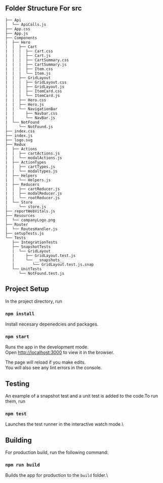 ## Folder Structure For src

```
├── Api
|  └── ApiCalls.js
├── App.css
├── App.js
├── Components
|  ├── Hero
|  |  ├── Cart
|  |  |  ├── Cart.css
|  |  |  ├── Cart.js
|  |  |  ├── CartSummary.css
|  |  |  ├── CartSummary.js
|  |  |  ├── Item.css
|  |  |  └── Item.js
|  |  ├── GridLayout
|  |  |  ├── GridLayout.css
|  |  |  ├── GridLayout.js
|  |  |  ├── ItemCard.css
|  |  |  └── ItemCard.js
|  |  ├── Hero.css
|  |  ├── Hero.js
|  |  └── NavigationBar
|  |     ├── Navbar.css
|  |     └── NavBar.js
|  └── NotFound
|     └── NotFound.js
├── index.css
├── index.js
├── logo.svg
├── Redux
|  ├── Actions
|  |  ├── cartActions.js
|  |  └── modalActions.js
|  ├── ActionTypes
|  |  ├── cartTypes.js
|  |  └── modaltypes.js
|  ├── Helpers
|  |  └── Helpers.js
|  ├── Reducers
|  |  ├── cartReducer.js
|  |  ├── modalReducer.js
|  |  └── rootReducer.js
|  └── Store
|     └── store.js
├── reportWebVitals.js
├── Resources
|  └── companyLogo.png
├── Router
|  └── RoutesHandler.js
├── setupTests.js
└── Tests
   ├── IntegrationTests
   ├── SnapshotTests
   |  └── GridLayout
   |     ├── GridLayout.test.js
   |     └── __snapshots__
   |        └── GridLayout.test.js.snap
   └── UnitTests
      └── NotFound.test.js
   ```

## Project Setup

In the project directory, run

### `npm install`

Install necesary depenedcies and packages.

### `npm start`

Runs the app in the development mode.\
Open [http://localhost:3000](http://localhost:3000) to view it in the browser.

The page will reload if you make edits.\
You will also see any lint errors in the console.

## Testing

An example of a snapshot test and a unit test is added to the code.To run them, run 

### `npm test`

Launches the test runner in the interactive watch mode.\

## Building

For production build, run the following command:

### `npm run build`

Builds the app for production to the `build` folder.\
